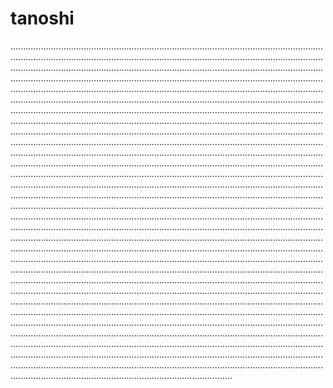 # tanoshi

............................................................................................................................................................................................................................................................................................................................................................................................................................................................................................................................................................................................................................................................................................................................................................................................................................................................................................................................................................................................................................................................................................................................................................................................................................................................................................................................................................................................................................................................................................................................................................................................................................................................................................................................................................................................................................................................................................................................................................................................................................................................................................................................................................................................................................................................................................................................................................................................................................................................................................................................................................................................................................................................................................................................................................................................................................................................................................................................................................................................................................................................................................................................................................................................................................................................................................................................................................................................................................................................................................................................................................................................................................................................................................................................................................................................................................................................................................................................................................................................................................................................................................